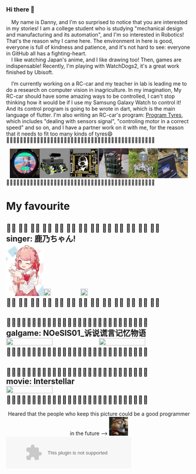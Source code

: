 ### Hi there 👋
&ensp;&ensp;My name is Danny, and I'm so surprised to notice that you are interested in my stories!
I am a college student who is studying "mechanical design and manufacturing and its automation", and I'm so interested in Robotics! That's the reason why I came here. The environment in here is good, everyone is full of kindness and patience, and it's not hard to see: everyone in GitHub all has a fighting-heart.  
&ensp;&ensp;I like watching Japan's anime, and I like drawing too! Then, games are indispensable! Recently, I'm playing with WatchDogs2, it's a great work finished by Ubisoft.  
  
&ensp;&ensp;I’m currently working on a RC-car and my teacher in lab is leading me to do a research on computer vision in inagriculture. In my imagination, My RC-car should have some amazing ways to be controlled, I can't stop thinking how it would be if I use my Samsung Galaxy Watch to control it! And its control program is going to be wrote in dart, which is the main language of flutter. I'm also writing an RC-car's program: [Program Tyres](https://github.com/NowLoadY/ProgramTyres), which includes "dealing with sensors signal", "controling motor in a correct speed" and so on, and I have a partner work on it with me, for the reason that it needs to fit too many kinds of tyres😄  
🍬🍭🍬🍭🍬🍭🍬🍭🍬🍭🍬🍭🍬🍭🍬🍭🍬🍭🍬🍭🍬🍭🍬🍭🍬🍭🍬🍭🍬🍭🍬🍭🍬🍭🍬🍭🍬🍭🍬🍭🍬🍭🍬🍭  
<div align="center">
  <img src="https://github.com/NowLoadY/NowLoadY/blob/main/photos%20in%20md/SamsungGalaxyWatch3_firstapp.jpg" width="16%" height="16%"/><img src="https://github.com/NowLoadY/NowLoadY/blob/main/photos%20in%20md/RC-car.png" width="16%" height="16%"/><img src="https://github.com/NowLoadY/NowLoadY/blob/main/photos%20in%20md/dev-board.png" width="16%" height="16%"/><img src="https://github.com/NowLoadY/NowLoadY/blob/main/photos%20in%20md/whatisthis.jpg" width="16%" height="16%"/><img src="https://github.com/NowLoadY/NowLoadY/blob/main/photos%20in%20md/robophage.jpg" width="16%" height="16%"/><img src="https://github.com/NowLoadY/NowLoadY/blob/main/photos%20in%20md/RoboPhageWebCam-GestureRecognize.jpg" width="16%" height="16%"/>
</div>  
🍬🍭🍬🍭🍬🍭🍬🍭🍬🍭🍬🍭🍬🍭🍬🍭🍬🍭🍬🍭🍬🍭🍬🍭🍬🍭🍬🍭🍬🍭🍬🍭🍬🍭🍬🍭🍬🍭🍬🍭🍬🍭🍬🍭  
  
# My favourite  
🧁🍰 🧁🍰 🧁🍰 🧁🍰 🧁🍰 🧁🍰 🧁🍰 🧁🍰 🧁🍰 🧁🍰 🧁🍰 🧁🍰 🧁🍰  
singer: 鹿乃ちゃん!  
<img src="https://github.com/NowLoadY/NowLoadY/blob/main/photos%20in%20md/kano.jpg" width="20%" height="20%"><img src="https://lastfm.freetls.fastly.net/i/u/770x0/08ff8d08d97b426da071bd74b442f6f1.jpg#08ff8d08d97b426da071bd74b442f6f1" width="20%" height="20%"><img src="https://m.media-amazon.com/images/I/91xY8cP3l6L._SX522_.jpg" width="20%" height="20%">  
🧁🍰 🧁🍰 🧁🍰 🧁🍰 🧁🍰 🧁🍰 🧁🍰 🧁🍰 🧁🍰 🧁🍰 🧁🍰 🧁🍰 🧁🍰  
---
🔪🔪🔪🔪🔪🔪🔪🔪🔪🔪🔪🔪🔪🔪🔪🔪🔪🔪🔪🔪🔪🔪🔪🔪🔪🔪🔪🔪  
galgame: NOeSIS01_诉说谎言记忆物语  
<img src="https://media.st.dl.eccdnx.com/steam/apps/1246020/header_schinese.jpg?t=1653641737" width="50%" height="50%"><img src="http://noe-sis.jp/story/files/noesis_new_01.jpg" width="50%" height="50%">  
🔪🔪🔪🔪🔪🔪🔪🔪🔪🔪🔪🔪🔪🔪🔪🔪🔪🔪🔪🔪🔪🔪🔪🔪🔪🔪🔪🔪  
---
🌠🌠🌠🌠🌠🌠🌠🌠🌠🌠🌠🌠🌠🌠🌠🌠🌠🌠🌠🌠🌠🌠🌠🌠🌠🌠🌠🌠  
movie: Interstellar  
<img src="https://i.pinimg.com/originals/99/0f/ae/990fae21b0a8c52347bc45269ce1a7aa.jpg" width="50%" height="50%">  
🌠🌠🌠🌠🌠🌠🌠🌠🌠🌠🌠🌠🌠🌠🌠🌠🌠🌠🌠🌠🌠🌠🌠🌠🌠🌠🌠🌠  
---
<div align=center>Heared that the people who keep this picture could be a good programmer in the future --> <img src="https://github.com/NowLoadY/NowLoadY/blob/main/photos%20in%20md/dog.jpg" width="10%" height="10%"></div>  
<embed src="//music.163.com/style/swf/widget.swf?sid=40915691&type=2&auto=1&width=320&height=66" width="340" height="86"  allowNetworking="all"></embed>
<!--
**NowLoadY/NowLoadY** is a ✨ _special_ ✨ repository because its `README.md` (this file) appears on your GitHub profile.

Here are some ideas to get you started:

- 🔭 I’m currently working on ...
- 🌱 I’m currently learning ...
- 👯 I’m looking to collaborate on ...
- 🤔 I’m looking for help with ...
- 💬 Ask me about ...
- 📫 How to reach me: ...
- 😄 Pronouns: ...
- ⚡ Fun fact: ...
-->
